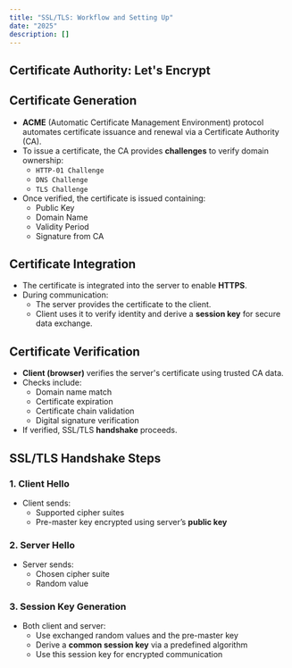 ```yaml
---
title: "SSL/TLS: Workflow and Setting Up"
date: "2025"
description: []
---
```


## Certificate Authority: Let's Encrypt

## Certificate Generation

- **ACME** (Automatic Certificate Management Environment) protocol automates certificate issuance and renewal via a Certificate Authority (CA).
- To issue a certificate, the CA provides **challenges** to verify domain ownership:
  - `HTTP-01 Challenge`
  - `DNS Challenge`
  - `TLS Challenge`
- Once verified, the certificate is issued containing:
  - Public Key
  - Domain Name
  - Validity Period
  - Signature from CA

## Certificate Integration

- The certificate is integrated into the server to enable **HTTPS**.
- During communication:
  - The server provides the certificate to the client.
  - Client uses it to verify identity and derive a **session key** for secure data exchange.

## Certificate Verification

- **Client (browser)** verifies the server's certificate using trusted CA data.
- Checks include:
  - Domain name match
  - Certificate expiration
  - Certificate chain validation
  - Digital signature verification
- If verified, SSL/TLS **handshake** proceeds.

## SSL/TLS Handshake Steps

### 1. Client Hello
- Client sends:
  - Supported cipher suites
  - Pre-master key encrypted using server’s **public key**

### 2. Server Hello
- Server sends:
  - Chosen cipher suite
  - Random value

### 3. Session Key Generation
- Both client and server:
  - Use exchanged random values and the pre-master key
  - Derive a **common session key** via a predefined algorithm
  - Use this session key for encrypted communication
